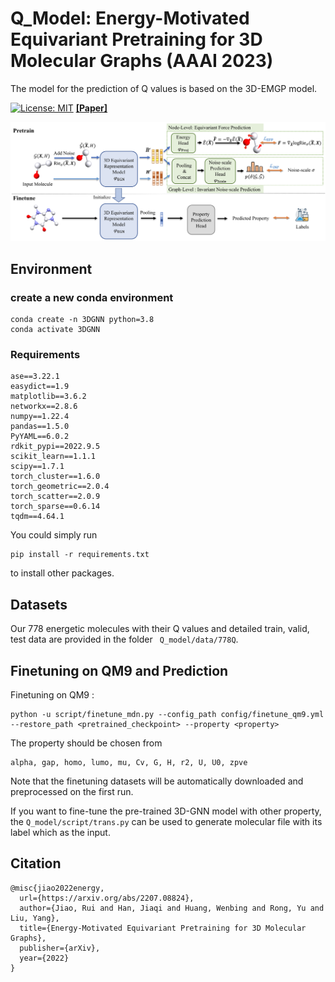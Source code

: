 
# Q_Model: Energy-Motivated Equivariant Pretraining for 3D Molecular Graphs (AAAI 2023)

The model for the prediction of Q values is based on the 3D-EMGP model.

[![License: MIT](https://img.shields.io/badge/License-MIT-yellow.svg)](https://github.com/jiaor17/3D-EMGP/blob/main/LICENSE)   [**[Paper]**](https://arxiv.org/pdf/2207.08824.pdf)

![Overview](assets/overview.png "Overview")

## Environment

### create a new conda environment

``` shell
conda create -n 3DGNN python=3.8
conda activate 3DGNN
```
### Requirements
```
ase==3.22.1
easydict==1.9
matplotlib==3.6.2
networkx==2.8.6
numpy==1.22.4
pandas==1.5.0
PyYAML==6.0.2
rdkit_pypi==2022.9.5
scikit_learn==1.1.1
scipy==1.7.1
torch_cluster==1.6.0
torch_geometric==2.0.4
torch_scatter==2.0.9
torch_sparse==0.6.14
tqdm==4.64.1
```

You could simply run

```
pip install -r requirements.txt
```

to install other packages.

## Datasets

Our 778 energetic molecules with their Q values and detailed train, valid, test data are provided in the folder ``` Q_model/data/778Q```.

## Finetuning on QM9 and Prediction

Finetuning on QM9 :

```
python -u script/finetune_mdn.py --config_path config/finetune_qm9.yml --restore_path <pretrained_checkpoint> --property <property>
```

The property should be chosen from

```
alpha, gap, homo, lumo, mu, Cv, G, H, r2, U, U0, zpve
```
Note that the finetuning datasets will be automatically downloaded and preprocessed on the first run.

If you want to fine-tune the pre-trained 3D-GNN model with other property, the ```Q_model/script/trans.py``` can be used to generate molecular file with its label which as the input.


## Citation

```
@misc{jiao2022energy,
  url={https://arxiv.org/abs/2207.08824},
  author={Jiao, Rui and Han, Jiaqi and Huang, Wenbing and Rong, Yu and Liu, Yang},
  title={Energy-Motivated Equivariant Pretraining for 3D Molecular Graphs},
  publisher={arXiv},
  year={2022}
}
```